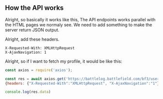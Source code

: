 ## How the API works
Alright, so basically it works like this, The API endpoints works parallel with the HTML pages we normaly see. We need to add something to make the server return JSON output. 

Alright, add these headers.
```
X-Requested-With: XMLHttpRequest
X-AjaxNavigation: 1
```

Alright, so if I want to fetch my profile, it would be like this:
```js
const axios = require('axios');

const res = await axios.get('https://battlelog.battlefield.com/bf3/user/Nefomemes',
{headers: {"X-Requested-With":"XMLHttpRequest", "X-AjaxNavigation":"1"}})

console.log(res.data)
```


